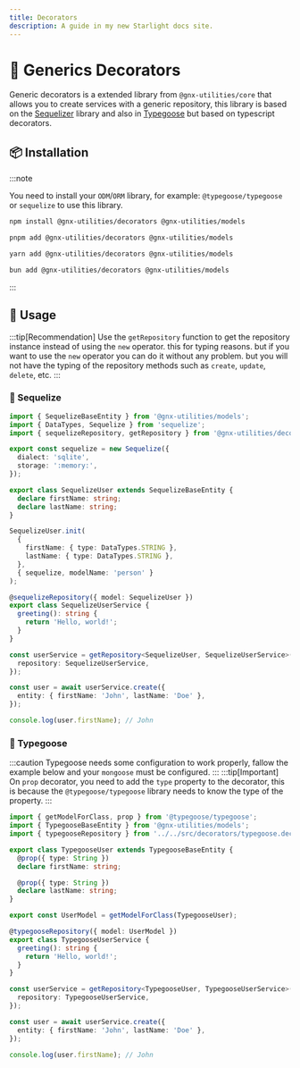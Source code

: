 ```yaml
---
title: Decorators
description: A guide in my new Starlight docs site.
---
```


# 📝 Generics Decorators

Generic decorators is a extended library from `@gnx-utilities/core`
that allows you to create services with a generic repository, this library is based on the [Sequelizer](https://sequelize.org/) library and also in [Typegoose](https://typegoose.github.io/typegoose/) but based on typescript decorators.

## 📦 Installation

:::note

You need to install your `ODM`/`ORM` library, for example: `@typegoose/typegoose` or `sequelize` to use this library.

```sh
npm install @gnx-utilities/decorators @gnx-utilities/models
```

```sh
pnpm add @gnx-utilities/decorators @gnx-utilities/models
```

```sh
yarn add @gnx-utilities/decorators @gnx-utilities/models
```

```sh
bun add @gnx-utilities/decorators @gnx-utilities/models
```

:::

## 📖 Usage

:::tip[Recommendation]
Use the `getRepository` function to get the repository instance instead of using the `new` operator.
this for typing reasons. but if you want to use the `new` operator you can do it without any problem.
but you will not have the typing of the repository methods such as `create`, `update`, `delete`, etc.
:::

### 🔷 Sequelize

```typescript
import { SequelizeBaseEntity } from '@gnx-utilities/models';
import { DataTypes, Sequelize } from 'sequelize';
import { sequelizeRepository, getRepository } from '@gnx-utilities/decorators';

export const sequelize = new Sequelize({
  dialect: 'sqlite',
  storage: ':memory:',
});

export class SequelizeUser extends SequelizeBaseEntity {
  declare firstName: string;
  declare lastName: string;
}

SequelizeUser.init(
  {
    firstName: { type: DataTypes.STRING },
    lastName: { type: DataTypes.STRING },
  },
  { sequelize, modelName: 'person' }
);

@sequelizeRepository({ model: SequelizeUser })
export class SequelizeUserService {
  greeting(): string {
    return 'Hello, world!';
  }
}

const userService = getRepository<SequelizeUser, SequelizeUserService>({
  repository: SequelizeUserService,
});

const user = await userService.create({
  entity: { firstName: 'John', lastName: 'Doe' },
});

console.log(user.firstName); // John
```

### 🍃 Typegoose

:::caution
Typegoose needs some configuration to work properly, fallow the example below and your `mongoose` must be configured.
:::
:::tip[Important]
On `prop` decorator, you need to add the `type` property to the decorator, this is because the `@typegoose/typegoose` library needs to know the type of the property.
:::

```ts
import { getModelForClass, prop } from '@typegoose/typegoose';
import { TypegooseBaseEntity } from '@gnx-utilities/models';
import { typegooseRepository } from '../../src/decorators/typegoose.decorator.js';

export class TypegooseUser extends TypegooseBaseEntity {
  @prop({ type: String })
  declare firstName: string;

  @prop({ type: String })
  declare lastName: string;
}

export const UserModel = getModelForClass(TypegooseUser);

@typegooseRepository({ model: UserModel })
export class TypegooseUserService {
  greeting(): string {
    return 'Hello, world!';
  }
}

const userService = getRepository<TypegooseUser, TypegooseUserService>({
  repository: TypegooseUserService,
});

const user = await userService.create({
  entity: { firstName: 'John', lastName: 'Doe' },
});

console.log(user.firstName); // John
```
